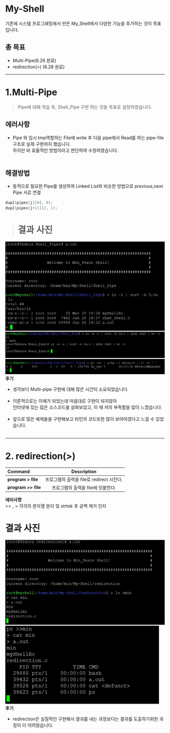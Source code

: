 # My-Shell
기존에 시스템 프로그래밍에서 만든 My_Shell에서 다양한 기능을 추가하는 것이 목표입니다.</br>

## 총 목표
* Multi-Pipe(6.26 완료)
* redirection(>) (6.28 완료)  
_____
# 1.Multi-Pipe
> Pipe에 대해 학습 후, Shell_Pipe 구현 하는 것을 목표로 설정하였습니다. 

## **에러사항**
* Pipe 와 임시 tmp역할하는 File에 write 후 다음 pipe에서 Read를 하는 pipe-file 구조로 실제 구현까지 했습니다. </br>하지만 비 효율적인 방법이라고 판단하여 수정하였습니다.
</br></br>
## **해결방법**
* 동적으로 필요한 Pipe를 생성하여 Linked List와 비슷한 방법으로 previous,next Pipe 서로 연결 
```C                 
dup2(pipes[j][0], 0);             
dup2(pipes[j+1][1], 1);
```

># 결과 사진
![Alt text](img/image.png)
![Alt text](img/image-2.png)
![Alt text](img/image-3.png)
</br>
**후기**
* 생각보다 Multi-pipe 구현에 대해 많은 시간이 소요되었습니다.</br> </br>
* 이론적으로는 이해가 되었는데 마음대로 구현이 되지않아  </br>인터넷에 있는 많은 소스코드를 살펴보았고, 이 때 저의 부족함을 많이 느꼈습니다.</br> </br>
* 앞으로 많은 예제들을 구현해보고 타인의 코드또한 많이 보아야겠다고 느낄 수 있었습니다.
</br> </br>
----
# 2. redirection(>)
|Command| Description|
|:---|:---:|
|**program > file**|프로그램의 출력을 file로 redirect 시킨다.|
|**program >> file**|프로그램의 출력을 file에 덧붙힌다.|


**에러사항**
<br/>>> , > 각각의 문자열 분리 및 strtok 후 공백 제거 인지<br/>
# 결과 사진
![Alt text](img/image-10.png)
![Alt text](img/image-11.png)<br/>
**후기**
* redirection은 실질적인 구현해서 결과를 내는 과정보다는 결과를 도출하기위한 과정이 더 어려웠습니다.
